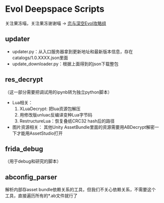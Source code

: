 # Evol Deepspace Scripts

关注果冻喵，关注果冻谢谢喵 -> [恋与深空Evol攻略组](https://weibo.com/u/7559183971)

## updater

- updater.py：从入口服务器拿到更新地址和最新版本信息，存在catalogs/1.0.XXXX.json里面
- update_downloader.py：根据上面得到的json下载整包

## res_decrypt

（这一部分需要把调试用的ipynb转为独立python脚本）
- Lua相关：
  1. XLuaDecrypt: 把lua资源包解压
  2. 用修改版unluac反编译变种Lua字节码
  3. RestructureLua：恢复叠纸CRC32 hash后的路径
- 图片资源相关：
  其他Unity AssetBundle里面的资源需要用ABDecrypt解密一下才能用AssetStudio打开

## frida_debug

（用于debug和研究的脚本）

## abconfig_parser

解析内部存asset bundle依赖关系的工具，但我们不关心依赖关系，不需要这个工具，直接遍历所有的*.ab文件就行了